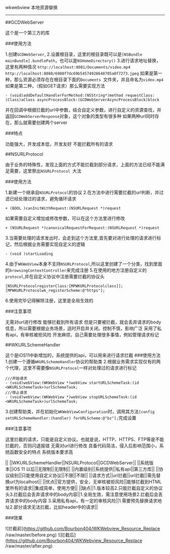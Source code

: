 wkwebview 本地资源替换


----

##GCDWebServer

这个是一个第三方的库

###使用方法

1.创建`GCDWebServer`,
2.设置根目录，这里的根目录既可以是`[NSBundle mainBundle].bundlePath`，也可以是`NSHomeDirectory()`
3.进行请求地址替换，这里有两种情况
`http://localhost:8081/Documents/video.mp4`
`http://localhost:8080/6980f7dc69b54574928648705a0f7273.jpeg`
如果是第一种，那么资源必须存在在根目录下面的`Documents `文件夹，并且命名为`video.mp4 `
如果是第二种，（假如GET请求）那么需要实现方法
```
- (void)addDefaultHandlerForMethod:(NSString*)method requestClass:(Class)aClass asyncProcessBlock:(GCDWebServerAsyncProcessBlock)block
```
并在回调中根据拦截的url中参数，结合自定义参数，进行自定义的资源查找，并返回`GCDWebServerResponse`对象，这个对象的类型有很多种
如果两种url同时存在，那么就需要创建两个server

###特点

功能强大，开发成本低，开发友好
不能拦截所有的请求

##NSURLProtocol

由于业务的特殊性，发现上面的方式不能拦截到部分请求，上面的方法已经不能满足需要，这里祭出`NSURLProtocol `大法

###使用方法

1.新建一个继承自`NSURLProtocol`的协议
2.在方法中进行需要拦截的url判断，并过滤已经处理过的请求，避免循环请求
```
+ (BOOL )canInitWithRequest:(NSURLRequest *)request
```
如果需要自定义增加或修改参数，可以在这个方法里进行修改
```
+ (NSURLRequest *)canonicalRequestForRequest:(NSURLRequest *)request
```
3.当需要处理的请求发出时，会走到这个方法里,首先要对进行处理的请求进行标记，然后根据业务需要实现自定义的逻辑
```
- (void )startLoading
```
4.由于`WKWebView`本身不支持`NSURLProtocol`,所以这里创建了一个分类，找到里面的`browsingContextController`来完成注册
5.在使用的地方注册自定义的`protocol`,并在自定义协议中注册需要拦截的协议头
```
[NSURLProtocolregisterClass:[MPWKURLProtocolclass]];
[MPWKURLProtocolwk_registerScheme:@"https"];
```
6.使用完毕记得解除注册，这里是全局生效的

###注意事项

无需对url进行修改
能够拦截到所有请求
但是只要被拦截，就会丢弃请求的body信息，所以需要根据业务场景，适时开启并关闭。控制不慎，影响广泛
采用了私有api，有审核被拒风险
开发麻烦，自己需要处理很多事情，例如管理请求标记


##WKURLSchemeHandler

这个是iOS11中新增加的，系统提供的api，可以用来进行请求拦截
###使用方法
1.创建一个遵循`WKURLSchemeHandler`协议的帮助类
2.根据业务需求实现仅有的两个代理，这里不需要像`NSURLProtocol`一样对处理过的请求进行标记
```
///开始请求
- (void)webView:(WKWebView *)webView startURLSchemeTask:(id <WKURLSchemeTask>)urlSchemeTask;
///停止请求
- (void)webView:(WKWebView *)webView stopURLSchemeTask:(id <WKURLSchemeTask>)urlSchemeTask;

```
3.创建帮助类，并在初始化`WKWebViewConfiguration`时，调用其方法`[config setURLSchemeHandler:(handler) forURLScheme:@"bz"];`完成设置

###注意事项

这里拦截的请求，只能是自定义协议。也就是说，HTTP、HTTPS、FTP等是不能拦截的，否则闪退报错
无需对url进行修改
具备代码简洁，侵入后影响范围小，系统函数安全的特点
系统版本要求高


|| ||WKURLSchemeHandler||NSURLProtocol||GCDWebServer||
||系统版本||iOS 11 以后||无限制||无限制||
||内置级别||系统提供||私有api||第三方库||
||协议级别||只能使用自定义协议||不限||不限||
||请求方式||url拦截||url拦截||需先替换url为localhost||
||优点||官方提供，安全，无审核被拒风险||能够拦截到HTML里所有的请求||集成简单，使用方便||
||缺点||1.版本较高2.只能拦截自定义的协议头3.拦截后会丢弃请求中的body内容||1.全局生效，需注意使用场景2.拦截后会丢弃请求中的body内容											3.采用私有api，有一定的审核风险||1.需要预先替换请求地址2.部分请求无法拦截，比如header中的请求||


###效果

![拦截前](https://github.com/Bourbon404/WKWebview_Resource_Replace /raw/master/before.png)
![拦截后](https://github.com/Bourbon404/WKWebview_Resource_Replace /raw/master/after.png)
